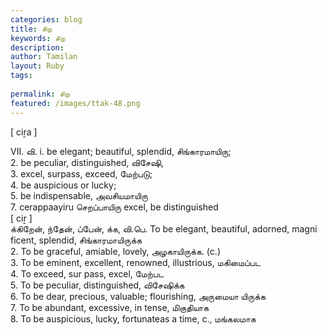 ```yaml
---
categories: blog
title: சிற
keywords: சிற
description: 
author: Tamilan
layout: Ruby
tags: 
 
permalink: சிற
featured: /images/ttak-48.png
---
```

  
[ ciṟa ]  
  
VII. வி. i. be elegant; beautiful, splendid, சிங்காரமாயிரு;  
2. be peculiar, distinguished, விசேஷி,  
3. excel, surpass, exceed, மேற்படு;  
4. be auspicious or lucky;  
5. be indispensable, அவசியமாயிரு  
7. cerappaayiru செறப்பாயிரு excel, be distinguished  
[ ciṟ ]  
க்கிறேன், ந்தேன், ப்பேன், க்க, வி.பெ. To be elegant, beautiful, adorned, magni ficent, splendid, சிங்காரமாயிருக்க  
2. To be graceful, amiable, lovely, அழகாயிருக்க. (c.)  
3. To be eminent, excellent, renowned, illustrious, மகிமைப்பட  
4. To exceed, sur pass, excel, மேற்பட  
5. To be peculiar, distinguished, விசேஷிக்க  
6. To be dear, precious, valuable; flourishing, அருமையா யிருக்க  
7. To be abundant, excessive, in tense, மிகுதியாக  
8. To be auspicious, lucky, fortunateas a time, c., மங்கலமாக